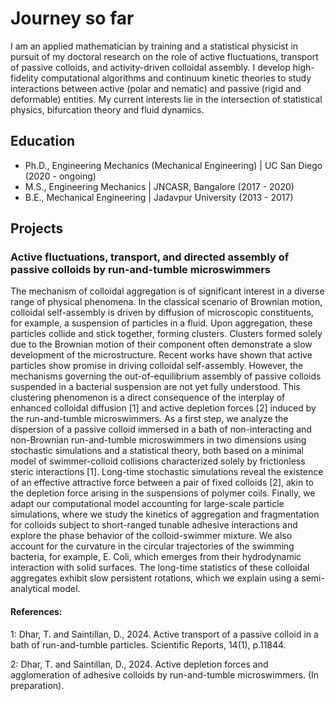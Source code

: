 # Journey so far

I am an applied mathematician by training and a statistical physicist in pursuit of my doctoral research on the role of active fluctuations, transport of passive colloids, and activity-driven colloidal assembly. I develop high-fidelity computational algorithms and continuum kinetic theories to study interactions between active (polar and nematic) and passive (rigid and deformable) entities. My current interests lie in the intersection of statistical physics, bifurcation theory and fluid dynamics.



## Education
- Ph.D., Engineering Mechanics (Mechanical Engineering) | UC San Diego (2020 - ongoing)								       		
- M.S., Engineering Mechanics	| JNCASR, Bangalore (2017 - 2020)	 			        		
- B.E., Mechanical Engineering | Jadavpur University (2013 - 2017)


## Projects

### Active fluctuations, transport, and directed assembly of passive colloids by run-and-tumble microswimmers

The mechanism of colloidal aggregation is of significant interest in a diverse range of physical phenomena. In the classical scenario of Brownian motion, colloidal self-assembly is driven by diffusion of microscopic constituents, for example, a suspension of particles in a fluid. Upon aggregation, these particles collide and stick together, forming clusters. Clusters formed solely due to the Brownian motion of their component often demonstrate a slow development of the microstructure. Recent works have shown that active particles show promise in driving colloidal self-assembly. However, the mechanisms governing the out-of-equilibrium assembly of passive colloids suspended in a bacterial suspension are not yet fully understood. This clustering phenomenon is a direct consequence of the interplay of enhanced colloidal diffusion [1] and active depletion forces [2] induced by the run-and-tumble microswimmers. As a first step, we analyze the dispersion of a passive colloid immersed in a bath of non-interacting and non-Brownian run-and-tumble microswimmers in two dimensions using stochastic simulations and a statistical theory, both based on a minimal model of swimmer-colloid collisions characterized solely by frictionless steric interactions [1]. Long-time stochastic simulations reveal the existence of an effective attractive force between a pair of fixed colloids [2], akin to the depletion force arising in the suspensions of polymer coils. Finally, we adapt our computational model accounting for large-scale particle simulations, where we study the kinetics of aggregation and fragmentation for colloids subject to short-ranged tunable adhesive interactions and explore the phase behavior of the colloid-swimmer mixture. We also account for the curvature in the circular trajectories of the swimming bacteria, for example, E. Coli, which emerges from their hydrodynamic interaction with solid surfaces. The long-time statistics of these colloidal aggregates exhibit slow persistent rotations, which we explain using a semi-analytical model.

#### References:
1: Dhar, T. and Saintillan, D., 2024. Active transport of a passive colloid in a bath of run-and-tumble particles. Scientific Reports, 14(1), p.11844.

2: Dhar, T. and Saintillan, D., 2024. Active depletion forces and agglomeration of adhesive colloids by run-and-tumble microswimmers. (In preparation).







